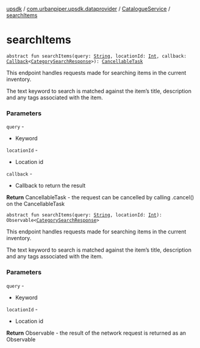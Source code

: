 [upsdk](../../index.md) / [com.urbanpiper.upsdk.dataprovider](../index.md) / [CatalogueService](index.md) / [searchItems](./search-items.md)

# searchItems

`abstract fun searchItems(query: `[`String`](https://kotlinlang.org/api/latest/jvm/stdlib/kotlin/-string/index.html)`, locationId: `[`Int`](https://kotlinlang.org/api/latest/jvm/stdlib/kotlin/-int/index.html)`, callback: `[`Callback`](../-callback/index.md)`<`[`CategorySearchResponse`](../../com.urbanpiper.upsdk.model.networkresponse/-category-search-response/index.md)`>): `[`CancellableTask`](../-cancellable-task/index.md)

This endpoint handles requests made for searching items in the current inventory.

The text keyword to search is matched against the item’s title,
description and any tags associated with the item.

### Parameters

`query` -
* Keyword

`locationId` -
* Location id

`callback` -
* Callback to return the result

**Return**
CancellableTask - the request can be cancelled by calling .cancel() on the CancellableTask

`abstract fun searchItems(query: `[`String`](https://kotlinlang.org/api/latest/jvm/stdlib/kotlin/-string/index.html)`, locationId: `[`Int`](https://kotlinlang.org/api/latest/jvm/stdlib/kotlin/-int/index.html)`): Observable<`[`CategorySearchResponse`](../../com.urbanpiper.upsdk.model.networkresponse/-category-search-response/index.md)`>`

This endpoint handles requests made for searching items in the current inventory.

The text keyword to search is matched against the item’s title,
description and any tags associated with the item.

### Parameters

`query` -
* Keyword

`locationId` -
* Location id

**Return**
Observable - the result of the network request is returned as an Observable

